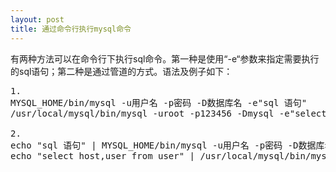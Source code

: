 ```yaml
---
layout: post
title: 通过命令行执行mysql命令
---
```


有两种方法可以在命令行下执行sql命令。第一种是使用“-e“参数来指定需要执行的sql语句；第二种是通过管道的方式。语法及例子如下：
<pre>
1.
MYSQL_HOME/bin/mysql -u用户名 -p密码 -D数据库名 -e"sql 语句"
/usr/local/mysql/bin/mysql -uroot -p123456 -Dmysql -e"select host,user from user";

2.
echo "sql 语句" | MYSQL_HOME/bin/mysql -u用户名 -p密码 -D数据库名
echo "select host,user from user" | /usr/local/mysql/bin/mysql -uroot -p123456 -Dmysql
</pre>
